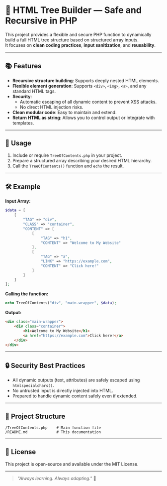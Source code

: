 # 🌳 HTML Tree Builder — Safe and Recursive in PHP

This project provides a flexible and secure PHP function to dynamically build a full HTML tree structure based on structured array inputs.  
It focuses on **clean coding practices**, **input sanitization**, and **reusability**.

---

## 📚 Features

- **Recursive structure building**: Supports deeply nested HTML elements.
- **Flexible element generation**: Supports `<div>`, `<img>`, `<a>`, and any standard HTML tags.
- **Security**: 
  - Automatic escaping of all dynamic content to prevent XSS attacks.
  - No direct HTML injection risks.
- **Clean modular code**: Easy to maintain and extend.
- **Return HTML as string**: Allows you to control output or integrate with templates.

---

## 🚀 Usage

1. Include or require `TreeOfContents.php` in your project.
2. Prepare a structured array describing your desired HTML hierarchy.
3. Call the `TreeOfContents()` function and `echo` the result.

---

## 🛠️ Example

**Input Array:**

```php
$data = [
    [
        "TAG" => "div",
        "CLASS" => "container",
        "CONTENT" => [
            [
                "TAG" => "h1",
                "CONTENT" => "Welcome to My Website"
            ],
            [
                "TAG" => "a",
                "LINK" => "https://example.com",
                "CONTENT" => "Click here!"
            ]
        ]
    ]
];
```

**Calling the function:**

```php
echo TreeOfContents("div", "main-wrapper", $data);
```

**Output:**

```html
<div class="main-wrapper">
    <div class="container">
        <h1>Welcome to My Website</h1>
        <a href="https://example.com">Click here!</a>
    </div>
</div>
```

---

## 🔒 Security Best Practices

- All dynamic outputs (text, attributes) are safely escaped using `htmlspecialchars()`.
- No untrusted input is directly injected into HTML.
- Prepared to handle dynamic content safely even if extended.

---

## 📂 Project Structure

```
/TreeOfContents.php    # Main function file
/README.md             # This documentation
```

---

## 📜 License

This project is open-source and available under the MIT License.

---

> _"Always learning. Always adapting."_ 🚀